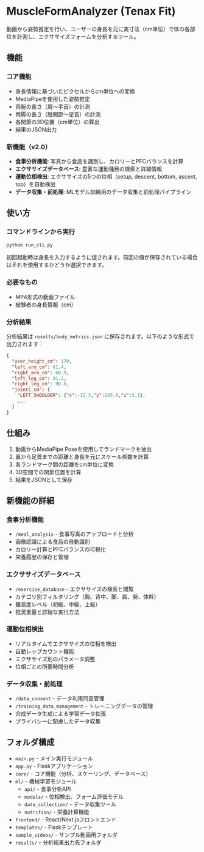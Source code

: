 # MuscleFormAnalyzer (Tenax Fit)

動画から姿勢推定を行い、ユーザーの身長を元に実寸法（cm単位）で体の各部位を計測し、エクササイズフォームを分析するツール。

## 機能

### コア機能
- 身長情報に基づいたピクセルからcm単位への変換
- MediaPipeを使用した姿勢推定
- 両腕の長さ（肩～手首）の計測
- 両脚の長さ（股関節～足首）の計測
- 各関節の3D位置（cm単位）の算出
- 結果のJSON出力

### 新機能（v2.0）
- **食事分析機能**: 写真から食品を識別し、カロリーとPFCバランスを計算
- **エクササイズデータベース**: 豊富な運動種目の検索と詳細情報
- **運動位相検出**: エクササイズの5つの位相（setup, descent, bottom, ascent, top）を自動検出
- **データ収集・前処理**: MLモデル訓練用のデータ収集と前処理パイプライン

## 使い方

### コマンドラインから実行

```bash
python run_cli.py
```

初回起動時は身長を入力するように促されます。前回の値が保存されている場合はそれを使用するかどうか選択できます。

### 必要なもの

- MP4形式の動画ファイル
- 被験者の身長情報（cm）

### 分析結果

分析結果は `results/body_metrics.json` に保存されます。以下のような形式で出力されます：

```json
{
  "user_height_cm": 170,
  "left_arm_cm": 61.4,
  "right_arm_cm": 60.9,
  "left_leg_cm": 91.2,
  "right_leg_cm": 90.8,
  "joints_cm": {
    "LEFT_SHOULDER": {"x":-12.3,"y":145.0,"z":5.1},
    ...
  }
}
```

## 仕組み

1. 動画からMediaPipe Poseを使用してランドマークを抽出
2. 鼻から足首までの距離と身長を元にスケール係数を計算
3. 各ランドマーク間の距離をcm単位に変換
4. 3D空間での関節位置を計算
5. 結果をJSONとして保存

## 新機能の詳細

### 食事分析機能
- `/meal_analysis` - 食事写真のアップロードと分析
- 画像認識による食品の自動識別
- カロリー計算とPFCバランスの可視化
- 栄養履歴の保存と管理

### エクササイズデータベース
- `/exercise_database` - エクササイズの検索と閲覧
- カテゴリ別フィルタリング（胸、背中、脚、肩、腕、体幹）
- 難易度レベル（初級、中級、上級）
- 推奨重量と詳細な実行方法

### 運動位相検出
- リアルタイムでエクササイズの位相を検出
- 自動レップカウント機能
- エクササイズ別のパラメータ調整
- 位相ごとの所要時間分析

### データ収集・前処理
- `/data_consent` - データ利用同意管理
- `/training_data_management` - トレーニングデータの管理
- 合成データ生成による学習データ拡張
- プライバシーに配慮したデータ収集

## フォルダ構成

- `main.py` - メイン実行モジュール
- `app.py` - Flaskアプリケーション
- `core/` - コア機能（分析、スケーリング、データベース）
- `ml/` - 機械学習モジュール
  - `api/` - 食事分析API
  - `models/` - 位相検出、フォーム評価モデル
  - `data_collection/` - データ収集ツール
  - `nutrition/` - 栄養計算機能
- `frontend/` - React/Next.jsフロントエンド
- `templates/` - Flaskテンプレート
- `sample_videos/` - サンプル動画用フォルダ
- `results/` - 分析結果出力先フォルダ